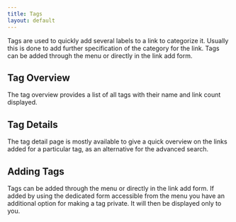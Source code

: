 ```yaml
---
title: Tags
layout: default
---
```


Tags are used to quickly add several labels to a link to categorize it. Usually this is done to add further 
specification of the category for the link. Tags can be added through the menu or directly in the link add form.

## Tag Overview

The tag overview provides a list of all tags with their name and link count displayed.

## Tag Details

The tag detail page is mostly available to give a quick overview on the links added for a particular tag, as an 
alternative for the advanced search.

## Adding Tags

 Tags can be added through the menu or directly in the link add form. If added by using the dedicated form accessible
 from the menu you have an additional option for making a tag private. It will then be displayed only to you.
